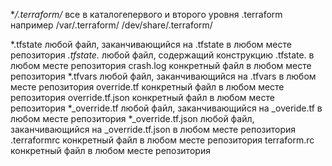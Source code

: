**/.terraform/* все в каталогепервого и второго уровня .terraform например /var/.terraform/ /dev/share/.terraform/

*.tfstate любой файл, заканчивающийся на .tfstate в любом месте репозитория
*.tfstate.* любой файл, содержащий конструкцию .tfstate. в любом месте репозитория
crash.log конкретный файл в любом месте репозитория
*.tfvars любой файл, заканчивающийся на .tfvars в любом месте репозитория
override.tf конкретный файл в любом месте репозитория
override.tf.json конкретный файл в любом месте репозитория
*_override.tf любой файл, заканчивающийся на _overide.tf в любом месте репозитория
*_override.tf.json любой файл, заканчивающийся на _override.tf.json в любом месте репозитория
.terraformrc конкретный файл в любом месте репозитория
terraform.rc конкретный файл в любом месте репозитория